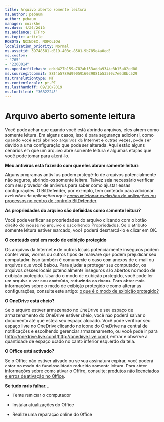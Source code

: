```yaml
---
title: Arquivo aberto somente leitura
ms.author: pebaum
author: pebaum
manager: mnirkhe
ms.date: 4/26/2018
ms.audience: ITPro
ms.topic: article
ROBOTS: NOINDEX, NOFOLLOW
localization_priority: Normal
ms.assetid: 39748581-d319-403c-8501-9b785e4a0ed8
ms.custom:
- "765"
- "2200014"
ms.openlocfilehash: eddd427b159a782abf53adda934de8b15a02ed00
ms.sourcegitcommit: 8864b5789d9905916039081b53530c7e6d8bc529
ms.translationtype: MT
ms.contentlocale: pt-PT
ms.lasthandoff: 09/10/2019
ms.locfileid: "36822245"
---
```

# <a name="file-open-read-only"></a>Arquivo aberto somente leitura

Você pode achar que quando você está abrindo arquivos, eles abrem como somente leitura. Em alguns casos, isso é para segurança adicional, como quando você está abrindo arquivos da Internet e outras vezes, pode ser devido a uma configuração que pode ser alterada. Aqui estão alguns cenários em que um arquivo abre somente leitura e algumas etapas que você pode tomar para alterá-lo.
  
 **Meu antivírus está fazendo com que eles abram somente leitura**
  
Alguns programas antivírus podem protegê-lo de arquivos potencialmente não seguros, abrindo-os somente leitura. Talvez seja necessário verificar com seu provedor de antivírus para saber como ajustar essas configurações. O BitDefender, por exemplo, tem conteúdo para adicionar exclusões de aplicações aqui: [como adicionar exclusões de aplicações ou processos no centro de controlo BitDefender](https://aka.ms/AA6098i).
  
 **As propriedades do arquivo são definidas como somente leitura?**
  
Você pode verificar as propriedades do arquivo clicando com o botão direito do mouse no arquivo e escolhendo Propriedades. Se o atributo somente leitura estiver marcado, você poderá desmarcá-lo e clicar em OK.
  
 **O conteúdo está em modo de exibição protegido**
  
Os arquivos da Internet e de outros locais potencialmente inseguros podem conter vírus, worms ou outros tipos de malware que podem prejudicar seu computador. Isso também é comumente o caso com anexos de e-mail ou arquivos que você baixou. Para ajudar a proteger seu computador, os arquivos desses locais potencialmente inseguros são abertos no modo de exibição protegido. Usando o modo de exibição protegido, você pode ler um arquivo e ver seu conteúdo, reduzindo os riscos. Para obter mais informações sobre o modo de exibição protegido e como alterar as configurações, consulte este artigo: [o que é o modo de exibição protegido?](https://support.office.com/article/d6f09ac7-e6b9-4495-8e43-2bbcdbcb6653)
  
 **O OneDrive está cheio?**
  
Se o arquivo estiver armazenado no OneDrive e seu espaço de armazenamento do OneDrive estiver cheio, você não poderá salvar o documento até que esteja seu espaço alocado. Você pode verificar seu espaço livre no OneDrive clicando no ícone do OneDrive na central de notificações e escolhendo gerenciar armazenamento, ou você pode ir para [http://onedrive.live.com](http://onedrive.live.com), entrar e observe a quantidade de espaço usado no canto inferior esquerdo da tela.
  
 **O Office está activado?**
  
Se o Office não estiver ativado ou se sua assinatura expirar, você poderá estar no modo de funcionalidade reduzida somente leitura. Para obter informações sobre como ativar o Office, consulte: [produtos não licenciados e erros de ativação no Office](https://support.office.com/article/0d23d3c0-c19c-4b2f-9845-5344fedc4380).
  
 **Se tudo mais falhar...**
  
- Tente reiniciar o computador
    
- Instalar atualizações do Office
    
- Realize uma reparação online do Office
    

